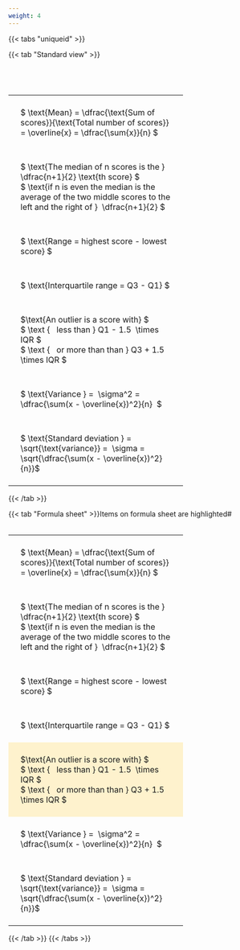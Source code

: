```yaml
---
weight: 4
---
```


{{< tabs "uniqueid" >}}

{{< tab "Standard view" >}}

#  
<br>
<style type="text/css">
#T_5e02a th.col_heading {
  text-align: left;
  font-size: 1em;
}
#T_5e02a td {
  text-align: left;
  font-size: 1em;
  padding: 1.5em;
}
#T_5e02a_row0_col0, #T_5e02a_row1_col0, #T_5e02a_row2_col0, #T_5e02a_row3_col0, #T_5e02a_row4_col0, #T_5e02a_row5_col0, #T_5e02a_row6_col0 {
  width: 300px;
  white-space: pre-wrap;
}
</style>
<table id="T_5e02a">
  <thead>
  </thead>
  <tbody>
    <tr>
      <td id="T_5e02a_row0_col0" class="data row0 col0" >$ \text{Mean} = \dfrac{\text{Sum of scores}}{\text{Total number of scores}} = \overline{x} = \dfrac{\sum{x}}{n} $</td>
    </tr>
    <tr>
      <td id="T_5e02a_row1_col0" class="data row1 col0" >$ \text{The median of n scores is the } \dfrac{n+1}{2} \text{th score} $
$ \text{if n is even the median is the average of the two middle scores to the left and the right of }  \dfrac{n+1}{2} $</td>
    </tr>
    <tr>
      <td id="T_5e02a_row2_col0" class="data row2 col0" >$ \text{Range = highest score - lowest score} $</td>
    </tr>
    <tr>
      <td id="T_5e02a_row3_col0" class="data row3 col0" >$ \text{Interquartile range = Q3 - Q1} $</td>
    </tr>
    <tr>
      <td id="T_5e02a_row4_col0" class="data row4 col0" >$\text{An outlier is a score with} $
$ \text {   less than } Q1 - 1.5  \times IQR $
$ \text {   or more than than } Q3 + 1.5  \times IQR $</td>
    </tr>
    <tr>
      <td id="T_5e02a_row5_col0" class="data row5 col0" >$ \text{Variance } =  \sigma^2 = \dfrac{\sum(x - \overline{x})^2}{n}  $</td>
    </tr>
    <tr>
      <td id="T_5e02a_row6_col0" class="data row6 col0" >$ \text{Standard deviation } = \sqrt{\text{variance}} =  \sigma = \sqrt{\dfrac{\sum(x - \overline{x})^2}{n}}$</td>
    </tr>
  </tbody>
</table>
{{< /tab >}}

{{< tab "Formula sheet" >}}Items on formula sheet are highlighted#  
<br>
<style type="text/css">
#T_f5e1a th.col_heading {
  text-align: left;
  font-size: 1em;
}
#T_f5e1a td {
  text-align: left;
  font-size: 1em;
  padding: 1.5em;
}
#T_f5e1a_row0_col0, #T_f5e1a_row1_col0, #T_f5e1a_row2_col0, #T_f5e1a_row3_col0, #T_f5e1a_row5_col0, #T_f5e1a_row6_col0 {
  width: 300px;
  white-space: pre-wrap;
}
#T_f5e1a_row4_col0 {
  width: 300px;
  background-color: rgba(255,194,10, 0.2);
  white-space: pre-wrap;
}
</style>
<table id="T_f5e1a">
  <thead>
  </thead>
  <tbody>
    <tr>
      <td id="T_f5e1a_row0_col0" class="data row0 col0" >$ \text{Mean} = \dfrac{\text{Sum of scores}}{\text{Total number of scores}} = \overline{x} = \dfrac{\sum{x}}{n} $</td>
    </tr>
    <tr>
      <td id="T_f5e1a_row1_col0" class="data row1 col0" >$ \text{The median of n scores is the } \dfrac{n+1}{2} \text{th score} $
$ \text{if n is even the median is the average of the two middle scores to the left and the right of }  \dfrac{n+1}{2} $</td>
    </tr>
    <tr>
      <td id="T_f5e1a_row2_col0" class="data row2 col0" >$ \text{Range = highest score - lowest score} $</td>
    </tr>
    <tr>
      <td id="T_f5e1a_row3_col0" class="data row3 col0" >$ \text{Interquartile range = Q3 - Q1} $</td>
    </tr>
    <tr>
      <td id="T_f5e1a_row4_col0" class="data row4 col0" >$\text{An outlier is a score with} $
$ \text {   less than } Q1 - 1.5  \times IQR $
$ \text {   or more than than } Q3 + 1.5  \times IQR $</td>
    </tr>
    <tr>
      <td id="T_f5e1a_row5_col0" class="data row5 col0" >$ \text{Variance } =  \sigma^2 = \dfrac{\sum(x - \overline{x})^2}{n}  $</td>
    </tr>
    <tr>
      <td id="T_f5e1a_row6_col0" class="data row6 col0" >$ \text{Standard deviation } = \sqrt{\text{variance}} =  \sigma = \sqrt{\dfrac{\sum(x - \overline{x})^2}{n}}$</td>
    </tr>
  </tbody>
</table>
{{< /tab >}}
{{< /tabs >}}